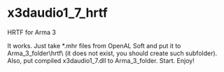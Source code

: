 # x3daudio1_7_hrtf
HRTF for Arma 3

It works. Just take *.mhr files from OpenAL Soft and put it to Arma_3_folder\hrtf\ (it does not exist, you should create such subfolder).
Also, put compiled x3daudio1_7.dll to Arma_3_folder. Start. Enjoy!
